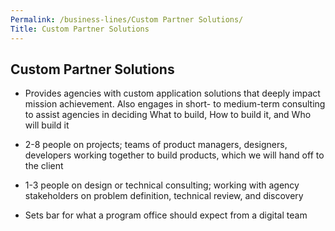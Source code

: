 ```yaml
---
Permalink: /business-lines/Custom Partner Solutions/
Title: Custom Partner Solutions 
---
```

## Custom Partner Solutions 

- Provides agencies with custom application solutions that deeply impact mission achievement. Also engages in short- to medium-term consulting to assist agencies in deciding What to build, How to build it, and Who will build it

- 2-8 people on projects; teams of product managers, designers, developers working together to build products, which we will hand off to the client 

- 1-3 people on design or technical consulting; working with agency stakeholders on problem definition, technical review, and discovery

- Sets bar for what a program office should expect from a digital team
